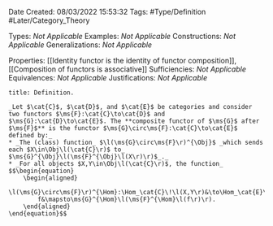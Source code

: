 <div class="topSpace"></div>

Date Created: 08/03/2022 15:53:32
Tags: #Type/Definition #Later/Category_Theory

Types: _Not Applicable_
Examples: _Not Applicable_
Constructions: _Not Applicable_
Generalizations: _Not Applicable_

Properties: [[Identity functor is the identity of functor composition]], [[Composition of functors is associative]]
Sufficiencies: _Not Applicable_
Equivalences: _Not Applicable_
Justifications: _Not Applicable_

``` ad-Definition
title: Definition.

_Let $\cat{C}$, $\cat{D}$, and $\cat{E}$ be categories and consider two functors $\ms{F}:\cat{C}\to\cat{D}$ and $\ms{G}:\cat{D}\to\cat{E}$. The **composite functor of $\ms{G}$ after $\ms{F}$** is the functor $\ms{G}\circ\ms{F}:\cat{C}\to\cat{E}$ defined by:_
* _The (class) function_ $\l(\ms{G}\circ\ms{F}\r)^{\Obj}$ _which sends each $X\in\Obj\l(\cat{C}\r)$ to_ $\ms{G}^{\Obj}\l(\ms{F}^{\Obj}\l(X\r)\r)$_._
* _For all objects $X,Y\in\Obj\l(\cat{C}\r)$, the function_
$$\begin{equation}
    \begin{aligned}
        \l(\ms{G}\circ\ms{F}\r)^{\Hom}:\Hom_\cat{C}\!\l(X,Y\r)&\to\Hom_\cat{E}\!\l(\l(\ms{G}\circ\ms{F}\r)^{\Obj}\l(X\r),\l(\ms{G}\circ\ms{F}\r)^{\Obj}\l(Y\r)\r)\\
        f&\mapsto\ms{G}^{\Hom}\l(\ms{F}^{\Hom}\l(f\r)\r).
    \end{aligned}
\end{equation}$$

```

